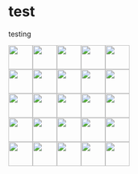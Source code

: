 # test
testing

<picture><img src="https://avatars.githubusercontent.com/u/36966635?v=4" height=48 /></picture><picture><img src="https://avatars.githubusercontent.com/u/36966635?v=4" height=48 /></picture><picture><img src="https://avatars.githubusercontent.com/u/36966635?v=4" height=48 /></picture><picture><img src="https://avatars.githubusercontent.com/u/36966635?v=4" height=48 /></picture><picture><img src="https://avatars.githubusercontent.com/u/36966635?v=4" height=48 /></picture><br/>
<picture><img src="https://avatars.githubusercontent.com/u/36966635?v=4" height=48 /></picture><picture><img src="https://avatars.githubusercontent.com/u/36966635?v=4" height=48 /></picture><picture><img src="https://avatars.githubusercontent.com/u/36966635?v=4" height=48 /></picture><picture><img src="https://avatars.githubusercontent.com/u/36966635?v=4" height=48 /></picture><picture><img src="https://avatars.githubusercontent.com/u/36966635?v=4" height=48 /></picture><br/>
<picture><img src="https://avatars.githubusercontent.com/u/36966635?v=4" height=48 /></picture><picture><img src="https://avatars.githubusercontent.com/u/36966635?v=4" height=48 /></picture><picture><img src="https://avatars.githubusercontent.com/u/36966635?v=4" height=48 /></picture><picture><img src="https://avatars.githubusercontent.com/u/36966635?v=4" height=48 /></picture><picture><img src="https://avatars.githubusercontent.com/u/36966635?v=4" height=48 /></picture><br/>
<picture><img src="https://avatars.githubusercontent.com/u/36966635?v=4" height=48 /></picture><picture><img src="https://avatars.githubusercontent.com/u/36966635?v=4" height=48 /></picture><picture><img src="https://avatars.githubusercontent.com/u/36966635?v=4" height=48 /></picture><picture><img src="https://avatars.githubusercontent.com/u/36966635?v=4" height=48 /></picture><picture><img src="https://avatars.githubusercontent.com/u/36966635?v=4" height=48 /></picture><br/>
<picture><img src="https://avatars.githubusercontent.com/u/36966635?v=4" height=48 /></picture><picture><img src="https://avatars.githubusercontent.com/u/36966635?v=4" height=48 /></picture><picture><img src="https://avatars.githubusercontent.com/u/36966635?v=4" height=48 /></picture><picture><img src="https://avatars.githubusercontent.com/u/36966635?v=4" height=48 /></picture><picture><img src="https://avatars.githubusercontent.com/u/36966635?v=4" height=48 /></picture>
